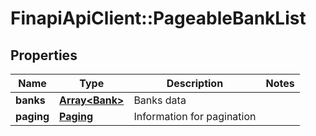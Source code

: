 # FinapiApiClient::PageableBankList

## Properties
Name | Type | Description | Notes
------------ | ------------- | ------------- | -------------
**banks** | [**Array&lt;Bank&gt;**](Bank.md) | Banks data | 
**paging** | [**Paging**](Paging.md) | Information for pagination | 


